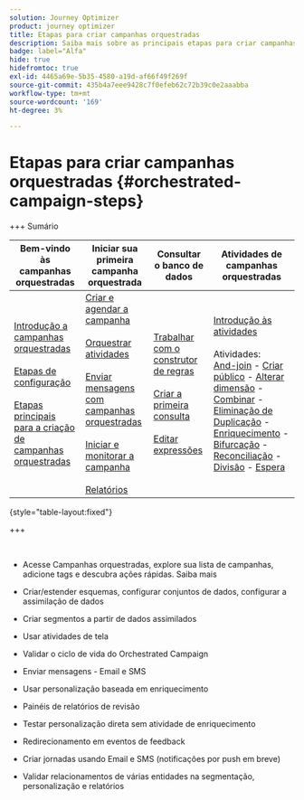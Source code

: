 ```yaml
---
solution: Journey Optimizer
product: journey optimizer
title: Etapas para criar campanhas orquestradas
description: Saiba mais sobre as principais etapas para criar campanhas orquestradas com o Adobe Journey Optimizer
badge: label="Alfa"
hide: true
hidefromtoc: true
exl-id: 4465a69e-5b35-4580-a19d-af66f49f269f
source-git-commit: 435b4a7eee9428c7f0efeb62c72b39c0e2aaabba
workflow-type: tm+mt
source-wordcount: '169'
ht-degree: 3%

---
```


# Etapas para criar campanhas orquestradas {#orchestrated-campaign-steps}

+++ Sumário

| Bem-vindo às campanhas orquestradas | Iniciar sua primeira campanha orquestrada | Consultar o banco de dados | Atividades de campanhas orquestradas |
|---|---|---|---|
| [Introdução a campanhas orquestradas](gs-orchestrated-campaigns.md)<br/><br/>[Etapas de configuração](configuration-steps.md)<br/><br/>[Etapas principais para a criação de campanhas orquestradas](gs-campaign-creation.md) | [Criar e agendar a campanha](create-orchestrated-campaign.md)<br/><br/>[Orquestrar atividades](orchestrate-activities.md)<br/><br/>[Enviar mensagens com campanhas orquestradas](send-messages.md)<br/><br/>[Iniciar e monitorar a campanha](start-monitor-campaigns.md)<br/><br/>[Relatórios](reporting-campaigns.md) | [Trabalhar com o construtor de regras](orchestrated-rule-builder.md)<br/><br/>[Criar a primeira consulta](build-query.md)<br/><br/>[Editar expressões](edit-expressions.md) | [Introdução às atividades](activities/about-activities.md)<br/><br/>Atividades:<br/>[And-join](activities/and-join.md) - [Criar público](activities/build-audience.md) - [Alterar dimensão](activities/change-dimension.md) - [Combinar](activities/combine.md) - [Eliminação de Duplicação](activities/deduplication.md) - [Enriquecimento](activities/enrichment.md) - [Bifurcação](activities/fork.md) - [Reconciliação](activities/reconciliation.md) - [Divisão](activities/split.md) - [Espera](activities/wait.md) |

{style="table-layout:fixed"}

+++

<br/>

* Acesse Campanhas orquestradas, explore sua lista de campanhas, adicione tags e descubra ações rápidas. Saiba mais
* Criar/estender esquemas, configurar conjuntos de dados, configurar a assimilação de dados

* Criar segmentos a partir de dados assimilados
* Usar atividades de tela
* Validar o ciclo de vida do Orchestrated Campaign

* Enviar mensagens - Email e SMS
* Usar personalização baseada em enriquecimento
* Painéis de relatórios de revisão

* Testar personalização direta sem atividade de enriquecimento
* Redirecionamento em eventos de feedback
* Criar jornadas usando Email e SMS (notificações por push em breve)

* Validar relacionamentos de várias entidades na segmentação, personalização e relatórios



